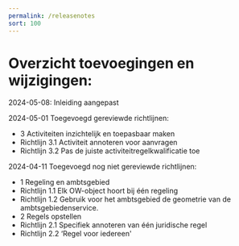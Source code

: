 ```yaml
---
permalink: /releasenotes
sort: 100
---
```


Overzicht toevoegingen en wijzigingen:
===================

2024-05-08: Inleiding aangepast

2024-05-01 
Toegevoegd gereviewde richtlijnen: 
- 3 Activiteiten inzichtelijk en toepasbaar maken
- Richtlijn 3.1 Activiteit annoteren voor aanvragen
- Richtlijn 3.2 Pas de juiste activiteitregelkwalificatie toe 
  
2024-04-11 
Toegevoegd nog niet gereviewde richtlijnen: 
- 1 Regeling en ambtsgebied
- Richtlijn 1.1 Elk OW-object hoort bij één regeling
- Richtlijn 1.2 Gebruik voor het ambtsgebied de geometrie van de ambtsgebiedenservice.
- 2 Regels opstellen
- Richtlijn 2.1 Specifiek annoteren van één juridische regel
- Richtlijn 2.2 ‘Regel voor iedereen'
